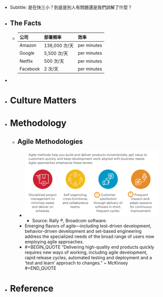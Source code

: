 - Subtitle: 是在快三小？到底是別人有問題還是我們誤解了什麼？
- ## The Facts
	- |公司|部署頻率|效率|
	  |--|--|--|
	  |Amazon|136,000 次/天|per minutes|
	  |Google|5,500 次/天|per minutes|
	  |Netflix|500 次/天|per minutes|
	  |Facebook|2 次/天|per minutes|
-
- # Culture Matters
- # Methodology
	- ## Agile Methodologies
		- ![image.png](../assets/image_1683518520302_0.png)
			- Source: Rally ®, Broadcom software.
		- Emerging flavors of agile—including test-driven development, behavior-driven development and set-based engineering address the specialized needs of the broad range of users now employing agile approaches.
		- #+BEGIN_QUOTE
		  “Delivering high-quality end products quickly requires new ways of working, including agile development, rapid release cycles, automated testing and deployment and a ‘test and learn’ approach to changes.”  ~ McKinsey
		  #+END_QUOTE
- # Reference